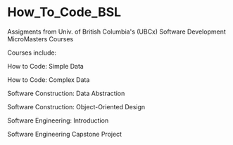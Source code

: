 # How_To_Code_BSL
Assigments from Univ. of British Columbia's (UBCx) Software Development MicroMasters Courses

Courses include:

How to Code: Simple Data

How to Code: Complex Data

Software Construction: Data Abstraction

Software Construction: Object-Oriented Design

Software Engineering: Introduction

Software Engineering Capstone Project

